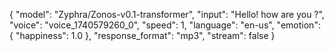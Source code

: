 {
  "model": "Zyphra/Zonos-v0.1-transformer",
  "input": "Hello! how are you ?",
  "voice": "voice_1740579260_0",
  "speed": 1,
  "language": "en-us",
  "emotion": {
    "happiness": 1.0
  },
  "response_format": "mp3",
  "stream": false
}
